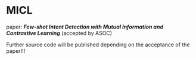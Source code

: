 # MICL
paper: ***Few-shot Intent Detection with Mutual Information and Contrastive Learning*** (accepted by ASOC) <br/>

Further source code will be published depending on the acceptance of the paper!!!
